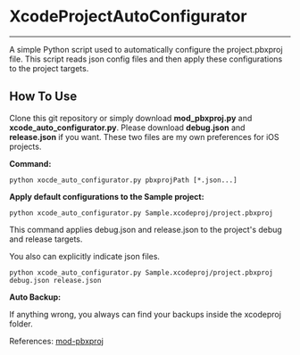 # XcodeProjectAutoConfigurator

----------
A simple Python script used to automatically configure the project.pbxproj file.
This script reads json config files and then apply these configurations to the project targets.

## How To Use ##

Clone this git repository or simply download **mod_pbxproj.py** and **xcode_auto_configurator.py**. Please download **debug.json** and **release.json** if you want. These two files are my own preferences for iOS  projects.

**Command:** 
```
python xocde_auto_configurator.py pbxprojPath [*.json...]
```
**Apply default configurations to the Sample project:**

```
python xcode_auto_configurator.py Sample.xcodeproj/project.pbxproj
```

This command applies debug.json and release.json to the project's debug and release targets.

You also can explicitly indicate json files.

```
python xcode_auto_configurator.py Sample.xcodeproj/project.pbxproj debug.json release.json
```


**Auto Backup:**

If anything wrong, you always can find your backups inside the xcodeproj folder.

References:
[mod-pbxproj](https://github.com/kronenthaler/mod-pbxproj)
